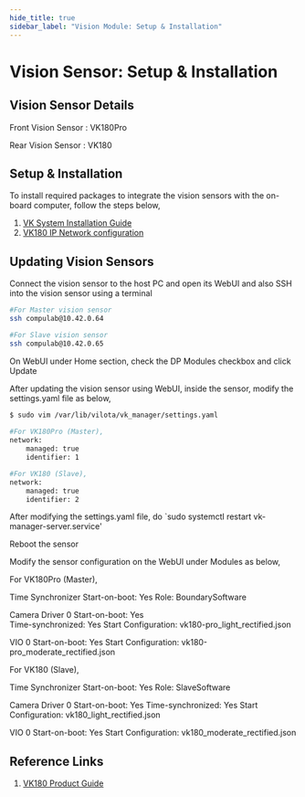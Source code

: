 ```yaml
---
hide_title: true
sidebar_label: "Vision Module: Setup & Installation"
---
```

# Vision Sensor: Setup & Installation 

 

## Vision Sensor Details 

Front Vision Sensor : VK180Pro

Rear Vision Sensor  : VK180

## Setup & Installation

To install required packages to integrate the vision sensors with the on-board computer, follow the steps below,

1. [VK System Installation Guide](https://docs.vilota.ai/s/dp180p-product-guide/doc/vk-system-installation-guide-GG408GGuTj)
2. [VK180 IP Network configuration](https://docs.vilota.ai/s/dp180p-product-guide/doc/dp180-ip-network-configuration-1y1YvvDrlY)

## Updating Vision Sensors

Connect the vision sensor to the host PC and open its WebUI and also SSH into the vision sensor using a terminal

```bash
#For Master vision sensor
ssh compulab@10.42.0.64

#For Slave vision sensor
ssh compulab@10.42.0.65
```

On WebUI under Home section, check the DP Modules checkbox and click Update

After updating the vision sensor using WebUI, inside the sensor, modify the settings.yaml file as below,

```bash
$ sudo vim /var/lib/vilota/vk_manager/settings.yaml 
 
#For VK180Pro (Master), 
network: 
    managed: true 
    identifier: 1 

#For VK180 (Slave), 
network:
    managed: true 
    identifier: 2 
```

After modifying the settings.yaml file, do `sudo systemctl restart vk-manager-server.service'

Reboot the sensor

Modify the sensor configuration on the WebUI under Modules as below,

For VK180Pro (Master), 

Time Synchronizer 
    Start-on-boot: Yes 
    Role: BoundarySoftware 

Camera Driver 0 
    Start-on-boot: Yes  
    Time-synchronized: Yes 
    Start Configuration: vk180-pro_light_rectified.json 

VIO 0 
    Start-on-boot: Yes 
    Start Configuration: vk180-pro_moderate_rectified.json 

For VK180 (Slave),

Time Synchronizer 
    Start-on-boot: Yes 
    Role: SlaveSoftware 

Camera Driver 0 
    Start-on-boot: Yes 
    Time-synchronized: Yes 
    Start Configuration: vk180_light_rectified.json 

VIO 0 
    Start-on-boot: Yes 
    Start Configuration: vk180_moderate_rectified.json 


## Reference Links

1. [VK180 Product Guide](https://docs.vilota.ai/s/dp180p-product-guide/doc/dp180-ip-product-guide-CJMUAK7txH)